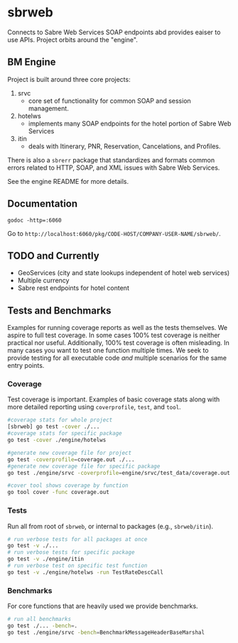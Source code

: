 # sbrweb
Connects to Sabre Web Services SOAP endpoints abd provides eaiser to use APIs. Project orbits around the "engine".

## BM Engine
Project is built around three core projects:

1. srvc
    * core set of functionality for common SOAP and session management.
1. hotelws
    * implements many SOAP endpoints for the hotel portion of Sabre Web Services
1. itin
    * deals with Itinerary, PNR, Reservation, Cancelations, and Profiles.

There is also a `sbrerr` package that standardizes and formats common errors related to HTTP, SOAP, and XML issues with Sabre Web Services.

See the engine README for more details.

## Documentation

```
godoc -http=:6060
```

Go to `http://localhost:6060/pkg/CODE-HOST/COMPANY-USER-NAME/sbrweb/`.

## TODO and Currently

* GeoServices (city and state lookups independent of hotel web services)
* Multiple currency
* Sabre rest endpoints for hotel content


## Tests and Benchmarks
Examples for running coverage reports as well as the tests themselves.
We aspire to full test coverage. In some cases 100% test coverage is neither practical nor useful. Additionally, 100% test coverage is often misleading. In many cases you want to test one function multiple times. We seek to provide testing for all executable code _and_ multiple scenarios for the same entry points.

### Coverage
Test coverage is important. Examples of basic coverage stats along with more detailed reporting using `coverprofile`, `test`, and `tool`.

```sh
#coverage stats for whole project
[sbrweb] go test -cover ./...
#coverage stats for specific package
go test -cover ./engine/hotelws

#generate new coverage file for project
go test -coverprofile=coverage.out ./...
#generate new coverage file for specific package
go test ./engine/srvc -coverprofile=engine/srvc/test_data/coverage.out

#cover tool shows coverage by function
go tool cover -func coverage.out
```

### Tests
Run all from root of `sbrweb`, or internal to packages (e.g., `sbrweb/itin`).

```sh
# run verbose tests for all packages at once
go test -v ./...
# run verbose tests for specific package
go test -v ./engine/itin
# run verbose test on specific test function
go test -v ./engine/hotelws -run TestRateDescCall
```


### Benchmarks
For core functions that are heavily used we provide benchmarks.

```sh
# run all benchmarks
go test ./... -bench=.
go test ./engine/srvc -bench=BenchmarkMessageHeaderBaseMarshal
```